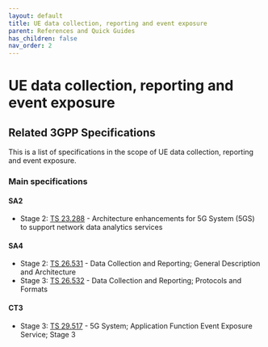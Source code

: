 ```yaml
---
layout: default
title: UE data collection, reporting and event exposure
parent: References and Quick Guides
has_children: false
nav_order: 2
---
```


# UE data collection, reporting and event exposure

## Related 3GPP Specifications

This is a list of specifications in the scope of UE data collection, reporting and event exposure.

### Main specifications

#### SA2

* Stage
  2: [TS 23.288](https://portal.3gpp.org/desktopmodules/Specifications/SpecificationDetails.aspx?specificationId=3579) -
  Architecture enhancements for 5G System (5GS) to support network data analytics services

#### SA4

* Stage
  2: [TS 26.531](https://portal.3gpp.org/desktopmodules/Specifications/SpecificationDetails.aspx?specificationId=3914) -
  Data Collection and Reporting; General Description and Architecture
* Stage
  3: [TS 26.532](https://portal.3gpp.org/desktopmodules/Specifications/SpecificationDetails.aspx?specificationId=3915) -
  Data Collection and Reporting; Protocols and Formats

#### CT3

* Stage
  3: [TS 29.517](https://portal.3gpp.org/desktopmodules/Specifications/SpecificationDetails.aspx?specificationId=3603) -
  5G System; Application Function Event Exposure Service; Stage 3

